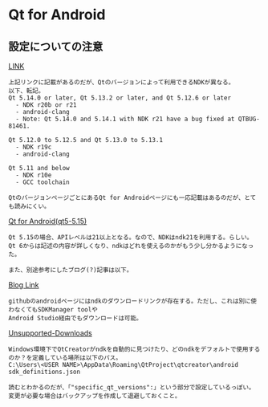 
# Qt for Android

## 設定についての注意

[LINK](https://qthub.com/static/doc/qt5/qtdoc/android-getting-started.html)

    上記リンクに記載があるのだが、Qtのバージョンによって利用できるNDKが異なる。  
    以下、転記。  
    Qt 5.14.0 or later, Qt 5.13.2 or later, and Qt 5.12.6 or later
      - NDK r20b or r21
      - android-clang
      - Note: Qt 5.14.0 and 5.14.1 with NDK r21 have a bug fixed at QTBUG-81461.

    Qt 5.12.0 to 5.12.5 and Qt 5.13.0 to 5.13.1
      - NDK r19c
      - android-clang

    Qt 5.11 and below
      - NDK r10e
      - GCC toolchain
      
    QtのバージョンページごとにあるQt for Androidページにも一応記載はあるのだが、とても読みにくい。  
    
[Qt for Android(qt5-5.15)](https://doc-snapshots.qt.io/qt5-5.15/android.html)

    Qt 5.15の場合、APIレベルは21以上となる。なので、NDKはndk21を利用する。らしい。  
    Qt 6からは記述の内容が詳しくなり、ndkはどれを使えるのかがもう少し分かるようになった。  

    また、別途参考にしたブログ(?)記事は以下。  
[Blog Link](https://developernote.com/2021/12/configuring-android-ndk-version-in-qt-creator/)

    githubのandroidページにはndkのダウンロードリンクが存在する。ただし、これは別に使わなくてもSDKManager toolや  
    Android Studio経由でもダウンロードは可能。  
[Unsupported-Downloads](https://github.com/android/ndk/wiki/Unsupported-Downloads)


    Windows環境下でQtCreatorがndkを自動的に見つけたり、どのndkをデフォルトで使用するのか？を定義している場所は以下のパス。  
    C:\Users\<USER NAME>\AppData\Roaming\QtProject\qtcreator\android
    sdk_definitions.json

    読むとわかるのだが、「"specific_qt_versions":」という部分で設定しているっぽい。  
    変更が必要な場合はバックアップを作成して退避しておくこと。  
    
